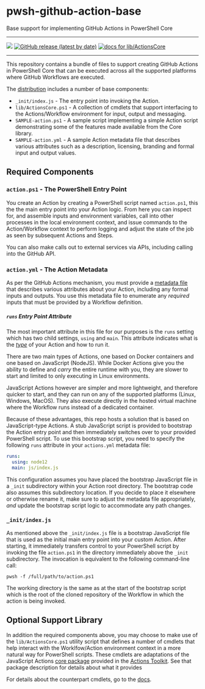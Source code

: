 # pwsh-github-action-base
Base support for implementing GitHub Actions in PowerShell Core

---

[![](https://github.com/ebekker/pwsh-github-action-base/workflows/CI/badge.svg)](https://github.com/ebekker/pwsh-github-action-base/actions?workflow=CI)
[![GitHub release (latest by date)](https://img.shields.io/github/v/release/ebekker/pwsh-github-action-base)](https://github.com/ebekker/pwsh-github-action-base/releases/latest/download/pwsh-github-action-base-dist.zip)
[![docs for lib/ActionsCore](https://img.shields.io/badge/docs-lib/ActionsCore-blueviolet)](docs/README.md)

---

This repository contains a bundle of files to support creating GitHub Actions
in PowerShell Core that can be executed across all the supported platforms
where GitHub Workflows are executed.

The [distribution](https://github.com/ebekker/pwsh-github-action-base/releases/latest/download/pwsh-github-action-base-dist.zip)
 includes a number of base components:

* `_init/index.js` - The entry point into invoking the Action.
* `lib/ActionsCore.ps1` - A collection of cmdlets that support interfacing to the
  Actions/Workflow environment for input, output and messaging.
* `SAMPLE-action.ps1` - A sample script implementing a simple
  Action script demonstrating some of the features made available from the
  Core  library.
* `SAMPLE-action.yml` - A sample Action metadata file that describes various
  attributes such as a description, licensing, branding and formal input and
  output values.

## Required Components

### `action.ps1` - The PowerShell Entry Point

You create an Action by creating a PowerShell script named `action.ps1`, this the
the main entry point into your Action logic.  From here you can inspect for, and
assemble inputs and environment variables, call into other processes in the local
environment context, and issue commands to the Action/Workflow context to perform
logging and adjust the state of the job as seen by subsequent Actions and Steps.

You can also make calls out to external services via APIs, including calling into
the GitHub API.

### `action.yml` - The Action Metadata

As per the GitHub Actions mechanism, you must provide a [metadata file](https://help.github.com/en/articles/metadata-syntax-for-github-actions) that describes
various attributes about your Action, including any formal inputs and outputs.
You use this metadata file to enumerate any _required_ inputs that must be
provided by a Workflow definition.

##### `runs` Entry Point Attribute

The most important attribute in this file for our purposes is the `runs`
setting which has two child settings, `using` and `main`.  This attribute
indicates what is the [_type_](https://help.github.com/en/articles/about-actions#types-of-actions) of your Action and how to run it.

There are two main types of Actions, one based on Docker containers and
one based on JavaScript (NodeJS).  While Docker Actions give you the ability
to define and _carry_ the entire runtime with you, they are slower to start
and limited to only executing in Linux environments.

JavaScript Actions however are simpler and more lightweight, and therefore
quicker to start, and they can run on any of the supported platforms (Linux, Windows, MacOS).  They also execute directly in the hosted virtual machine
where the Workflow runs instead of a dedicated container.

Because of these advantages, this repo hosts a solution that is based on
JavaScript-type Actions.  A stub JavaScript script is provided to bootstrap
the Action entry point and then immediately switches over to your provided
PowerShell script.  To use this bootstrap script, you need to specify the
following `runs` attribute in your `actions.yml` metadata file:

```yaml
runs:
  using: node12
  main: js/index.js
```

This configuration assumes you have placed the bootstrap JavaScript file
in a `_init` subdirectory within your Action root directory.  The bootstrap
code also assumes this subdirectory location.  If you decide to place it
elsewhere or otherwise rename it, make sure to adjust the metadata file
appropriately, _and_ update the bootstrap script logic to accommodate any
path changes.

### `_init/index.js`

As mentioned above the `_init/index.js` file is a bootstrap JavaScript
file that is used as the initial main entry point into your custom
Action.  After starting, it immediately transfers control to your
PowerShell script by invoking the file `action.ps1` in the directory
immediately above the `_init` subdirectory.  The invocation is equivalent
to the following command-line call:

```pwsh
pwsh -f /full/path/to/action.ps1
```

The working directory is the same as at the start of the bootstrap
script which is the root of the cloned repository of the Workflow
in which the action is being invoked.

## Optional Support Library

In addition the required components above, you may choose to make use
of the `lib/ActionsCore.ps1` utility script that defines a number of
cmdlets that help interact with the Worklfow/Action environment context
in a more natural way for PowerShell scripts.  These cmdlets are
adaptations of the JavaScript Actions
[core package](https://github.com/actions/toolkit/tree/master/packages/core) provided in the
[Actions Toolkit](https://github.com/actions/toolkit).  See that package
description for details about what it provides

For details about the counterpart cmdlets, go to the [docs](docs/README.md).
